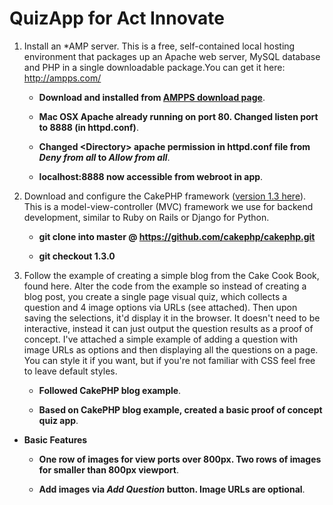 # QuizApp for Act Innovate

1. Install an *AMP server. This is a free, self-contained local hosting environment that packages up an Apache web server, MySQL database and PHP in a single downloadable package.You can get it here: http://ampps.com/

	- **Download and installed from [AMPPS download page](http://www.ampps.com/downloads)**.

	- **Mac OSX Apache already running on port 80. Changed listen port to 8888 (in httpd.conf)**.

	- **Changed \<Directory> apache permission in httpd.conf file from _Deny from all_ to _Allow from all_**.

	- **localhost:8888 now accessible from webroot in app**. 

2. Download and configure the CakePHP framework ([version 1.3 here](https://api.cakephp.org/1.3/)). This is a model-view-controller (MVC) framework we use for backend development, similar to Ruby on Rails or Django for Python.

	- **git clone into master @ https://github.com/cakephp/cakephp.git**

	- **git checkout 1.3.0**
	
3. Follow the example of creating a simple blog from the Cake Cook Book, found here. Alter the code from the example so instead of creating a blog post, you create a single page visual quiz, which collects a question and 4 image options via URLs (see attached). Then upon saving the selections, it'd display it in the browser. It doesn't need to be interactive, instead it can just output the question results as a proof of concept. I've attached a simple example of adding a question with image URLs as options and then displaying all the questions on a page. You can style it if you want, but if you're not familiar with CSS feel free to leave default styles.

	- **Followed CakePHP blog example**.

	- **Based on CakePHP blog example, created a basic proof of concept quiz app**.

+ **Basic Features**

	+ **One row of images for view ports over 800px. Two rows of images for smaller than 800px viewport**.

	+ **Add images via _Add Question_ button. Image URLs are optional**.